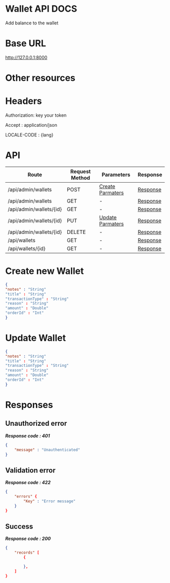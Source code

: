 # Wallet API DOCS
Add balance to the wallet
# Base URL
http://127.0.0.1:8000

# Other resources 

 
# Headers

Authorization: key your token

Accept : application/json

LOCALE-CODE : {lang}


# API 

| Route                        | Request Method | Parameters | Response  |
| -----------                  | -----------    |----------- |---------- |
| /api/admin/wallets            | POST           |  [Create Parmaters](#Create)|[Response](#Response)|
| /api/admin/wallets | GET           |-|  [Response](#Response)         |
|/api/admin/wallets/{id}         | GET           |  - |  [Response](#Response)         |
|/api/admin/wallets/{id}        |PUT           |  [Update Parmaters](#Update)|[Response](#Response)     |
|/api/admin/wallets/{id}        |DELETE           |  -|[Response](#Response)| 
|/api/wallets        |GET           |-| [Response](#Response)|
|/api/wallets/{id}        |GET           |-|[Response](#Response)|


# <a name="Create"> </a> Create new Wallet 

```json
{
"notes" : "String"
"title" : "String"
"transactionType" : "String"
"reason" : "String"
"amount" : "Double"
"orderId" : "Int"
} 
```

# <a name="Update"> </a> Update Wallet

```json
{
"notes" : "String"
"title" : "String"
"transactionType" : "String"
"reason" : "String"
"amount" : "Double"
"orderId" : "Int"
} 
```
# <a name="Response"> </a> Responses 

## Unauthorized error

__*Response code : 401*__
```json 
{
    "message" : "Unauthenticated"
}
```

## Validation error 
__*Response code : 422*__

```json 
{
    "errors" {
        "Key" : "Error message"
    }
}
```
## Success  
__*Response code : 200*__
```json 
{
    "records" [
        {

        },
    ]
}
```
